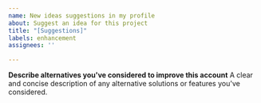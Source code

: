 ```yaml
---
name: New ideas suggestions in my profile
about: Suggest an idea for this project
title: "[Suggestions]"
labels: enhancement
assignees: ''

---
```


**Describe alternatives you've considered to improve this account**
A clear and concise description of any alternative solutions or features you've considered.
